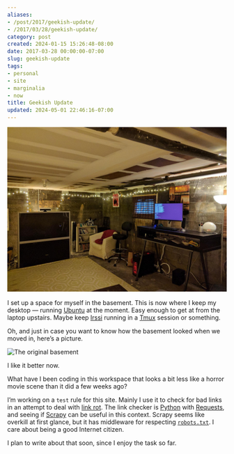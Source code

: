 ```yaml
---
aliases:
- /post/2017/geekish-update/
- /2017/03/28/geekish-update/
category: post
created: 2024-01-15 15:26:48-08:00
date: 2017-03-28 00:00:00-07:00
slug: geekish-update
tags:
- personal
- site
- marginalia
- now
title: Geekish Update
updated: 2024-05-01 22:46:16-07:00
---
```


![attachments/img/2017/cover-2017-03-28.jpg](../../../attachments/img/2017/cover-2017-03-28.jpg)

I set up a space for myself in the basement. This is now where I keep my desktop — running [Ubuntu](https://www.ubuntu.com/) at the moment. Easy enough to get at from the laptop upstairs. Maybe keep [Irssi](https://irssi.org/) running in a [Tmux](https://tmux.github.io/) session or something.

Oh, and just in case you want to know how the basement looked when we moved in, here’s a picture.

![The original basement](attachments/img/2017/basement-original.jpg)

I like it better now.

What have I been coding in this workspace that looks a bit less like a horror movie scene than it did a few weeks ago?

I’m working on a `test` rule for this site. Mainly I use it to check for bad links in an attempt to deal with [link rot](https://en.wikipedia.org/wiki/Link_rot). The link checker is [Python](https://www.python.org/) with [Requests](http://docs.python-requests.org/en/master/), and seeing if [Scrapy](https://scrapy.org/) can be useful in this context. Scrapy seems like overkill at first glance, but it has middleware for respecting [`robots.txt`](http://www.robotstxt.org/). I care about being a good Internet citizen.

I plan to write about that soon, since I enjoy the task so far.